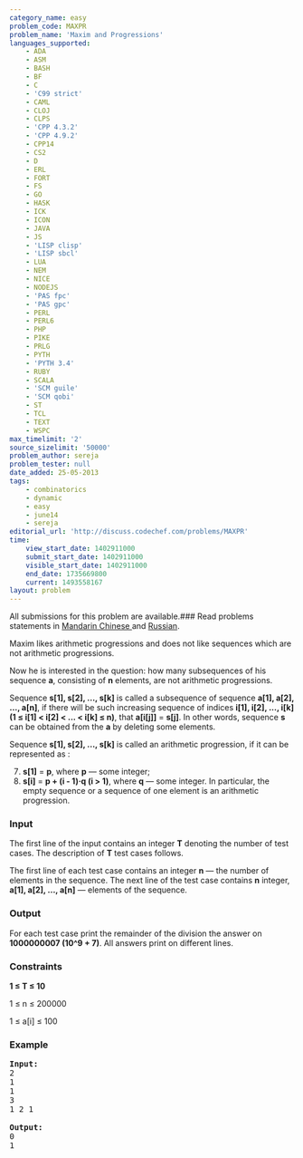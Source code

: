 ```yaml
---
category_name: easy
problem_code: MAXPR
problem_name: 'Maxim and Progressions'
languages_supported:
    - ADA
    - ASM
    - BASH
    - BF
    - C
    - 'C99 strict'
    - CAML
    - CLOJ
    - CLPS
    - 'CPP 4.3.2'
    - 'CPP 4.9.2'
    - CPP14
    - CS2
    - D
    - ERL
    - FORT
    - FS
    - GO
    - HASK
    - ICK
    - ICON
    - JAVA
    - JS
    - 'LISP clisp'
    - 'LISP sbcl'
    - LUA
    - NEM
    - NICE
    - NODEJS
    - 'PAS fpc'
    - 'PAS gpc'
    - PERL
    - PERL6
    - PHP
    - PIKE
    - PRLG
    - PYTH
    - 'PYTH 3.4'
    - RUBY
    - SCALA
    - 'SCM guile'
    - 'SCM qobi'
    - ST
    - TCL
    - TEXT
    - WSPC
max_timelimit: '2'
source_sizelimit: '50000'
problem_author: sereja
problem_tester: null
date_added: 25-05-2013
tags:
    - combinatorics
    - dynamic
    - easy
    - june14
    - sereja
editorial_url: 'http://discuss.codechef.com/problems/MAXPR'
time:
    view_start_date: 1402911000
    submit_start_date: 1402911000
    visible_start_date: 1402911000
    end_date: 1735669800
    current: 1493558167
layout: problem
---
```

All submissions for this problem are available.###  Read problems statements in [Mandarin Chinese ](http://www.codechef.com/download/translated/JUNE14/mandarin/MAXPR.pdf) and [Russian](http://www.codechef.com/download/translated/JUNE14/russian/MAXPR.pdf).

Maxim likes arithmetic progressions and does not like sequences which are not arithmetic progressions.

Now he is interested in the question: how many subsequences of his sequence **a**, consisting of **n** elements, are not arithmetic progressions.

Sequence **s\[1\], s\[2\], ..., s\[k\]** is called a subsequence of sequence **a\[1\], a\[2\], ..., a\[n\]**, if there will be such increasing sequence of indices **i\[1\], i\[2\], ..., i\[k\] (1 ≤ i\[1\] < i\[2\] < ... < i\[k\] ≤ n)**, that **a\[i\[j\]\]** = **s\[j\]**. In other words, sequence **s** can be obtained from the **a** by deleting some elements.

Sequence **s\[1\], s\[2\], ..., s\[k\]** is called an arithmetic progression, if it can be represented as :

7. **s\[1\]** = **p**, where **p** — some integer;
8. **s\[i\]** = **p + (i - 1)·q (i > 1)**, where **q** — some integer.
In particular, the empty sequence or a sequence of one element is an arithmetic progression.

### Input

The first line of the input contains an integer **T** denoting the number of test cases. The description of **T** test cases follows.

The first line of each test case contains an integer **n** — the number of elements in the sequence. The next line of the test case contains **n** integer, **a\[1\], a\[2\], ..., a\[n\]** — elements of the sequence.

### Output

For each test case print the remainder of the division the answer on **1000000007 (10^9 + 7)**. All answers print on different lines.

### Constraints

 **1 ≤ T ≤ 10**

 1 ≤ n ≤ 200000

 1 ≤ a\[i\] ≤ 100

### Example

<pre><b>Input:</b>
2
1
1
3
1 2 1

<b>Output:</b>
0
1

</pre>